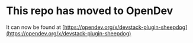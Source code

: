 # This repo has moved to OpenDev

It can now be found at [https://opendev.org/x/devstack-plugin-sheepdog](https://opendev.org/x/devstack-plugin-sheepdog)
